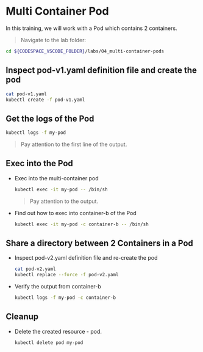 # Multi Container Pod

In this training, we will work with a Pod which contains 2 containers.

>Navigate to the lab folder:

```bash
cd ${CODESPACE_VSCODE_FOLDER}/labs/04_multi-container-pods
```

## Inspect pod-v1.yaml definition file and create the pod

```bash
cat pod-v1.yaml
kubectl create -f pod-v1.yaml
```

## Get the logs of the Pod

  ```bash
  kubectl logs -f my-pod
  ```

  >Pay attention to the first line of the output.

## Exec into the Pod

* Exec into the multi-container pod

  ```bash
  kubectl exec -it my-pod -- /bin/sh
  ```

  >Pay attention to the output.

* Find out how to exec into container-b of the Pod

  ```bash
  kubectl exec -it my-pod -c container-b -- /bin/sh
  ```

## Share a directory between 2 Containers in a Pod

* Inspect pod-v2.yaml definition file and re-create the pod

  ```bash
  cat pod-v2.yaml
  kubectl replace --force -f pod-v2.yaml
  ```

* Verify the output from container-b

  ```bash
  kubectl logs -f my-pod -c container-b
  ```

## Cleanup

* Delete the created resource - pod.

  ```bash
  kubectl delete pod my-pod
  ```
